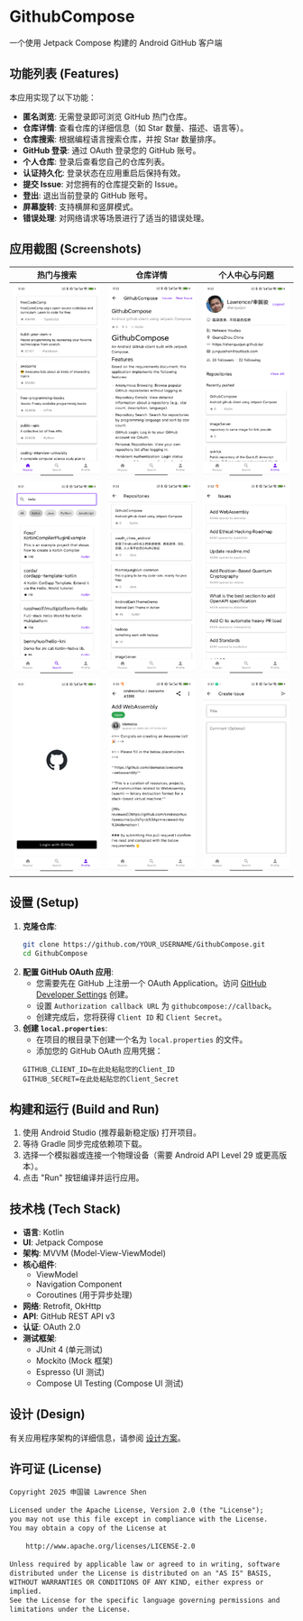 # GithubCompose

一个使用 Jetpack Compose 构建的 Android GitHub 客户端

## 功能列表 (Features)

本应用实现了以下功能：

*   **匿名浏览**: 无需登录即可浏览 GitHub 热门仓库。
*   **仓库详情**: 查看仓库的详细信息（如 Star 数量、描述、语言等）。
*   **仓库搜索**: 根据编程语言搜索仓库，并按 Star 数量排序。
*   **GitHub 登录**: 通过 OAuth 登录您的 GitHub 账号。
*   **个人仓库**: 登录后查看您自己的仓库列表。
*   **认证持久化**: 登录状态在应用重启后保持有效。
*   **提交 Issue**: 对您拥有的仓库提交新的 Issue。
*   **登出**: 退出当前登录的 GitHub 账号。
*   **屏幕旋转**: 支持横屏和竖屏模式。
*   **错误处理**: 对网络请求等场景进行了适当的错误处理。

## 应用截图 (Screenshots)

| 热门与搜索 | 仓库详情 | 个人中心与问题 |
|-----------------|-------------------|------------------|
| ![热门页面](release/screenshots/popular-screen.png) | ![仓库页面](release/screenshots/repo-screen.png) | ![个人中心](release/screenshots/profile-screen.png) |
| ![搜索页面](release/screenshots/search-screen.png) | ![仓库列表](release/screenshots/repo-list-screen.png) | ![问题列表](release/screenshots/issue-list-screen.png) |
| ![登录页面](release/screenshots/login-screen.png) | ![问题详情](release/screenshots/issue-detail-screen.png) | ![创建问题](release/screenshots/create-issue-screen.png) |

## 设置 (Setup)

1.  **克隆仓库**:
    ```bash
    git clone https://github.com/YOUR_USERNAME/GithubCompose.git
    cd GithubCompose
    ```
2.  **配置 GitHub OAuth 应用**:
    *   您需要先在 GitHub 上注册一个 OAuth Application。访问 [GitHub Developer Settings](https://github.com/settings/apps) 创建。
    *   设置 `Authorization callback URL` 为 `githubcompose://callback`。
    *   创建完成后，您将获得 `Client ID` 和 `Client Secret`。
3.  **创建 `local.properties`**:
    *   在项目的根目录下创建一个名为 `local.properties` 的文件。
    *   添加您的 GitHub OAuth 应用凭据：
      ```properties
      GITHUB_CLIENT_ID=在此处粘贴您的Client_ID
      GITHUB_SECRET=在此处粘贴您的Client_Secret
      ```

## 构建和运行 (Build and Run)

1.  使用 Android Studio (推荐最新稳定版) 打开项目。
2.  等待 Gradle 同步完成依赖项下载。
3.  选择一个模拟器或连接一个物理设备（需要 Android API Level 29 或更高版本）。
4.  点击 "Run" 按钮编译并运行应用。

## 技术栈 (Tech Stack)

*   **语言**: Kotlin
*   **UI**: Jetpack Compose
*   **架构**: MVVM (Model-View-ViewModel)
*   **核心组件**:
    *   ViewModel
    *   Navigation Component
    *   Coroutines (用于异步处理)
*   **网络**: Retrofit, OkHttp
*   **API**: GitHub REST API v3
*   **认证**: OAuth 2.0
*   **测试框架**:
    *   JUnit 4 (单元测试)
    *   Mockito (Mock 框架)
    *   Espresso (UI 测试)
    *   Compose UI Testing (Compose UI 测试)

## 设计 (Design)

有关应用程序架构的详细信息，请参阅 [设计方案](DESIGN-CN.md)。

## 许可证 (License)

```
Copyright 2025 申国骏 Lawrence Shen

Licensed under the Apache License, Version 2.0 (the "License");
you may not use this file except in compliance with the License.
You may obtain a copy of the License at

    http://www.apache.org/licenses/LICENSE-2.0

Unless required by applicable law or agreed to in writing, software
distributed under the License is distributed on an "AS IS" BASIS,
WITHOUT WARRANTIES OR CONDITIONS OF ANY KIND, either express or implied.
See the License for the specific language governing permissions and
limitations under the License.
``` 
